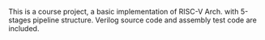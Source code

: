 This is a course project, a basic implementation of RISC-V Arch. with 5-stages pipeline structure. Verilog source code and assembly test code are included. 

